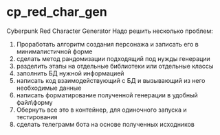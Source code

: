 # cp_red_char_gen
Cyberpunk Red Character Generator
Надо решить несколько проблем:
1. Проработать алгоритм создания персонажа и записать его в минималистичной форме
2. сделать метод рандомизации подходящий под нужды генерации
3. разделить этапы на отдельные библиотеки или отдельные классы
4. заполнить БД нужной информацией
5. написать код взаимодействующий с БД и вызывающий из него необходимые данные
6. написать форматирование полученной генерации в удобный файл\форму
7. Обернуть все это в контейнер, для одиночного запуска и тестирования
8. сделать телеграмм бота на основе полученных исходников